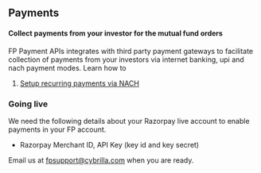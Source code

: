 ## Payments
#### Collect payments from your investor for the mutual fund orders

FP Payment APIs integrates with third party payment gateways to facilitate collection of payments from your investors via internet banking, upi and nach payment modes. Learn how to

1. [Setup recurring payments via NACH](/payments/nach)


### Going live

We need the following details about your Razorpay live account to enable payments in your FP account.

- Razorpay Merchant ID, API Key (key id and key secret)

Email us at [fpsupport@cybrilla.com](mailto:fpsupport@cybrilla.com) when you are ready.






